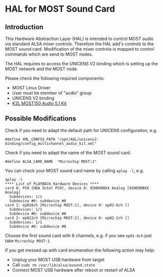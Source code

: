 
# HAL for MOST Sound Card

## Introduction
This Hardware Abstraction Layer (HAL) is intended to control MOST audio via
standard ALSA mixer controls. Therefore the HAL add's controls to the MOST sound
card. Modification of the mixer controls is mapped to control commands which are
send to MOST nodes.

The HAL requires to access the UNICENS V2 binding which is setting up the MOST
network and the MOST node.

Please check the following required components:
* MOST Linux Driver
* User must be member of "audio" group
* UNICENS V2 binding
* [K2L MOST150 Audio 5.1 Kit](https://www.k2l.de/products/74/MOST150%20Audio%205.1%20Kit/)

## Possible Modifications
Check if you need to adapt the default path for UNICENS configuration, e.g.
```
#define XML_CONFIG_PATH "/opt/AGL/unicens2-binding/config_multichannel_audio_kit.xml"
```

Check if you need to adapt the name of the MOST sound card.
```
#define ALSA_CARD_NAME  "Microchip MOST:1"
```

You can check your MOST sound card name by calling ```aplay -l```, e.g.
```
aplay -l
**** List of PLAYBACK Hardware Devices ****
card 0: PCH [HDA Intel PCH], device 0: 92HD90BXX Analog [92HD90BXX Analog]
  Subdevices: 1/1
  Subdevice #0: subdevice #0
card 1: ep016ch [Microchip MOST:1], device 0: ep01-6ch []
  Subdevices: 1/1
  Subdevice #0: subdevice #0
card 2: ep022ch [Microchip MOST:2], device 0: ep02-2ch []
  Subdevices: 1/1
  Subdevice #0: subdevice #0

```
Choose the first sound card with 6 channels, e.g. if you see ```ep01-6ch``` just
take ```Microchip MOST:1```.

If you get messed up with card enumeration the following action may help:
- Unplug your MOST USB hardware from target
- Call ```sudo rm /var/lib/alsa/asound.state```
- Connect MOST USB hardware after reboot or restart of ALSA
